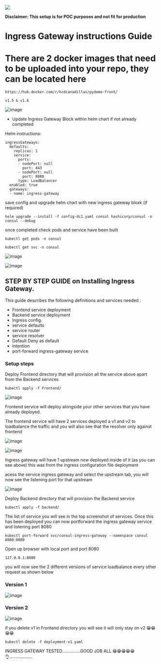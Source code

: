![](Files/Consul_Enterprise_Logo_Color_RGB.svg)

**Disclaimer: This setup is for POC purposes and not fit for production**

#   Ingress Gateway instructions Guide

#   There are 2 docker images that need to be uploaded into your repo, they can be located here
     
    https://hub.docker.com/r/hcdcanadillas/pydemo-front/

    v1.5 & v1.6


![image](https://github.com/hashicorp/Jase/assets/81739850/f7cd24ef-5e80-4d3c-9f4c-e7ce54038294)

- Update Ingress Gateway Block within helm chart if not already completed

Helm instructions:

```
ingressGateways:
  defaults:
    replicas: 1
    service:
      ports:
      - nodePort: null
        port: 443
      - nodePort: null
        port: 8080
      type: LoadBalancer
  enabled: true
  gateways:
  - name: ingress-gateway

```
save config and upgrade helm chart with new ingress gateway bloxk (if required)

```
helm upgrade --install -f config-dc1.yaml consul hashicorp/consul -n consul --debug 
```

once completed check pods and service have been built

```
kubectl get pods -n consul

kubectl get svc -n consul
```

![image](https://github.com/hashicorp/Jase/assets/81739850/1ae286fe-58fe-4888-b0a9-e2dab915b5c2)




![image](https://github.com/hashicorp/Jase/assets/81739850/82d9b89f-64e3-40c9-a267-66d9283e2ffd)


## STEP BY STEP GUIDE on Installing Ingress Gateway. 
This guide describes the following definitions and services needed :
- Frontend service deployment
- Backend service deployment
- Ingress config.
- service defaults
- service router
- service resolver
- Default Deny as default
- intention
- port-forward ingress-gateway service

  
### Setup steps

Deploy Frontend directory that will provision all the service above apart from the Backend services

```
kubectl apply -f Frontend/

```

![image](https://github.com/hashicorp/Jase/assets/81739850/f202717f-bbb8-4390-9608-6139b3abf4b9)

Frontend service will deploy alongside your other services that you have already deployed.

The frontend service will have 2 services deployed a v1 and v2 to loadbalance the traffic and you will also see that the resolver only against frontend

![image](https://github.com/hashicorp/Jase/assets/81739850/f99b10ab-7425-4cdc-9e6b-43ddbe600f0e)

![image](https://github.com/hashicorp/Jase/assets/81739850/95a5fbc6-1e7e-4a12-9641-98715e945e31)





Ingress gateway will have 1 upstream now deployed inside of it (as you can see above) this was from the ingress configuration file deployment

acess the service ingress gateway and select the upstream tab, you will now see the listening port for that upstream

![image](https://github.com/hashicorp/Jase/assets/81739850/c284640a-c560-4453-90a9-3e5213d71a17)

Deploy Backend directory that will provision the Backend service

```
kubectl apply -f backend/

```

The list of service you will see in the top screenshot of services. Once this has been deployed you can now portforward the ingress gateway service and listening port 8080

```
kubectl port-forward svc/consul-ingress-gateway --namespace consul 8080:8080

```
Open up browser with local port and port 8080

```
127.0.0.1:8080

```
you will now see the 2 different versions of service loadbalance every other request as shown below

### Version 1


![image](https://github.com/hashicorp/Jase/assets/81739850/4f4db51b-d272-41e9-9da8-47b455cddc71)


### Version 2


![image](https://github.com/hashicorp/Jase/assets/81739850/c4c36f9d-4fcc-4e40-903f-e542df9bcbac)



if you delete v1 in Frontend directory you will see it will only stay on v2 😁😁😁😁


```
kubectl delete -f deployment-v1.yaml

```

INGRESS GATEWAY TESTED...............GOOD JOB ALL 😁😁😁😁😁👌...................






